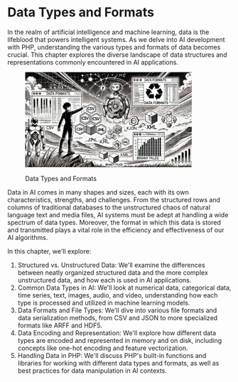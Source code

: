 # Data Types and Formats

In the realm of artificial intelligence and machine learning, data is the lifeblood that powers intelligent systems. As we delve into AI development with PHP, understanding the various types and formats of data becomes crucial. This chapter explores the diverse landscape of data structures and representations commonly encountered in AI applications.

<div align="left">

<figure><img src="../../../.gitbook/assets/image (13).png" alt="" width="375"><figcaption><p>Data Types and Formats</p></figcaption></figure>

</div>

Data in AI comes in many shapes and sizes, each with its own characteristics, strengths, and challenges. From the structured rows and columns of traditional databases to the unstructured chaos of natural language text and media files, AI systems must be adept at handling a wide spectrum of data types. Moreover, the format in which this data is stored and transmitted plays a vital role in the efficiency and effectiveness of our AI algorithms.

In this chapter, we'll explore:

1. Structured vs. Unstructured Data: We'll examine the differences between neatly organized structured data and the more complex unstructured data, and how each is used in AI applications.
2. Common Data Types in AI: We'll look at numerical data, categorical data, time series, text, images, audio, and video, understanding how each type is processed and utilized in machine learning models.
3. Data Formats and File Types: We'll dive into various file formats and data serialization methods, from CSV and JSON to more specialized formats like ARFF and HDF5.
4. Data Encoding and Representation: We'll explore how different data types are encoded and represented in memory and on disk, including concepts like one-hot encoding and feature vectorization.
5. Handling Data in PHP: We'll discuss PHP's built-in functions and libraries for working with different data types and formats, as well as best practices for data manipulation in AI contexts.


